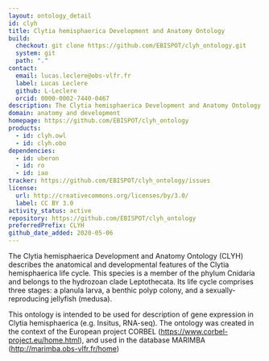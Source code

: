 ```yaml
---
layout: ontology_detail
id: clyh
title: Clytia hemisphaerica Development and Anatomy Ontology
build:
  checkout: git clone https://github.com/EBISPOT/clyh_ontology.git
  system: git
  path: "."
contact:
  email: lucas.leclere@obs-vlfr.fr
  label: Lucas Leclere
  github: L-Leclere
  orcid: 0000-0002-7440-0467
description: The Clytia hemisphaerica Development and Anatomy Ontology (CLYH) describes the anatomical and developmental features of the Clytia hemisphaerica life cycle.
domain: anatomy and development
homepage: https://github.com/EBISPOT/clyh_ontology
products:
  - id: clyh.owl
  - id: clyh.obo
dependencies:
  - id: uberon
  - id: ro
  - id: iao
tracker: https://github.com/EBISPOT/clyh_ontology/issues
license:
  url: http://creativecommons.org/licenses/by/3.0/
  label: CC BY 3.0
activity_status: active
repository: https://github.com/EBISPOT/clyh_ontology
preferredPrefix: CLYH
github_date_added: 2020-05-06
---
```


The Clytia hemisphaerica Development and Anatomy Ontology (CLYH) describes the anatomical and developmental features of the Clytia hemisphaerica life cycle. This species is a member of the phylum Cnidaria and belongs to the hydrozoan clade Leptothecata. Its life cycle comprises three stages: a planula larva, a benthic polyp colony, and a sexually-reproducing jellyfish  (medusa).

This ontology is intended to be used for description of gene expression in Clytia hemisphaerica (e.g. Insitus, RNA-seq). The ontology was created in the context of the European project CORBEL (https://www.corbel-project.eu/home.html), and used in the database MARIMBA (http://marimba.obs-vlfr.fr/home)
